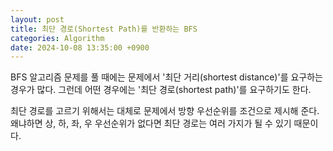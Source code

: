 ```yaml
---
layout: post
title: 최단 경로(Shortest Path)를 반환하는 BFS
categories: Algorithm
date: 2024-10-08 13:35:00 +0900
---
```

BFS 알고리즘 문제를 풀 때에는 문제에서 '최단 거리(shortest distance)'를 요구하는 경우가 많다. 그런데 어떤 경우에는 '최단 경로(shortest path)'를 요구하기도 한다.

최단 경로를 고르기 위해서는 대체로 문제에서 방향 우선순위를 조건으로 제시해 준다. 왜냐하면 상, 하, 좌, 우 우선순위가 없다면 최단 경로는 여러 가지가 될 수 있기 때문이다.